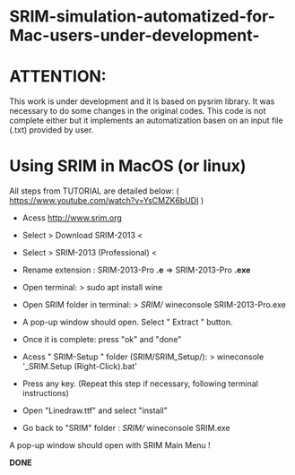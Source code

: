 # SRIM-simulation-automatized-for-Mac-users-under-development-

# ATTENTION:

This work is under development and it is based on pysrim library. 
It was necessary to do some changes in the original codes. 
This code is not complete either but it implements an automatization basen on an input file (.txt) provided by user. 

# Using SRIM in MacOS (or linux)

All steps from TUTORIAL are detailed below: ( https://www.youtube.com/watch?v=YsCMZK6bUDI ) 

  - Acess http://www.srim.org
  
  - Select > Download SRIM-2013 <
  
  - Select > SRIM-2013 (Professional) <
  
  - Rename extension : SRIM-2013-Pro **.e** =>   SRIM-2013-Pro **.exe**

  - Open terminal: > sudo apt install wine 

  - Open SRIM folder in terminal: > *SRIM/* wineconsole SRIM-2013-Pro.exe

  - A pop-up window should open. Select " Extract " button. 

  - Once it is complete: press "ok" and "done"

  - Acess " SRIM-Setup " folder (SRIM/SRIM_Setup/): > wineconsole '_SRIM.Setup (Right-Click).bat'

  - Press any key. (Repeat this step if necessary, following terminal instructions)

  - Open "Linedraw.ttf" and select "install"

  - Go back to "SRIM" folder : *SRIM/* wineconsole SRIM.exe

A pop-up window should open with SRIM Main Menu !
  
  **DONE**
